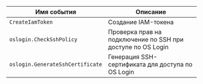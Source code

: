Имя события | Описание
--- | ---
`CreateIamToken` | Создание IAM-токена
`oslogin.CheckSshPolicy` | Проверка прав на подключение по SSH при доступе по OS Login
`oslogin.GenerateSshCertificate` | Генерация SSH-сертификата для доступа по OS Login